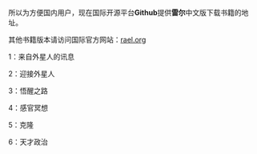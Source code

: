 <p>
	所以为方便国内用户，现在国际开源平台<strong>G</strong><strong>ithub</strong>提供<strong>雷尔</strong>中文版下载书籍的地址。
</p>
<p>
	其他书籍版本请访问国际官方网站：<a href="rael.org" target="_blank">rael.org</a>
</p>
<p>
	1：来自外星人的讯息&nbsp;
</p>
<p>
	2：迎接外星人&nbsp;
</p>
<p>
	3：悟醒之路&nbsp;
</p>
<p>
	4：感官冥想&nbsp;
</p>
<p>
	5：克隆&nbsp;
</p>
<p>
	6：天才政治
</p>
